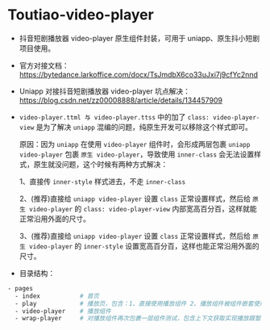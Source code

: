 # Toutiao-video-player

- 抖音短剧播放器 video-player 原生组件封装，可用于 uniapp、原生抖小短剧项目使用。

- 官方对接文档：<https://bytedance.larkoffice.com/docx/TsJmdbX6co33uJxi7j9cfYc2nnd>

- Uniapp 对接抖音短剧播放器 video-player 坑点解决：<https://blog.csdn.net/zz00008888/article/details/134457909>

- `video-player.ttml 与 video-player.ttss` 中的加了 `class: video-player-view` 是为了解决 `uniapp` 混编的问题，纯原生开发可以移除这个样式即可。

  原因：因为 `uniapp` 在使用 `video-player` 组件时，会形成两层包裹 `uniapp video-player` 包裹 `原生 video-player`，导致使用 `inner-class` 会无法设置样式，原生就没问题，这个时候有两种方式解决：

  1、直接传 `inner-style` 样式进去，不走 `inner-class`

  2、(推荐)直接给 `uniapp video-player` 设置 `class` 正常设置样式，然后给 `原生 video-player` 的 `class: video-player-view` 内部宽高百分百，这样就能正常沿用外面的尺寸。

  3、(推荐)直接给 `uniapp video-player` 设置 `class` 正常设置样式，然后给 `原生 video-player` 的 `inner-style` 设置宽高百分百，这样也能正常沿用外面的尺寸。

- 目录结构：

```sh
- pages
  - index           # 首页
  - play            # 播放页，包含：1、直接使用播放组件 2、播放组件被组件嵌套使用
  - video-player    # 播放组件
  - wrap-player     # 对播放组件再次包裹一层组件测试，包含上下文获取实现播放跟暂停
```
